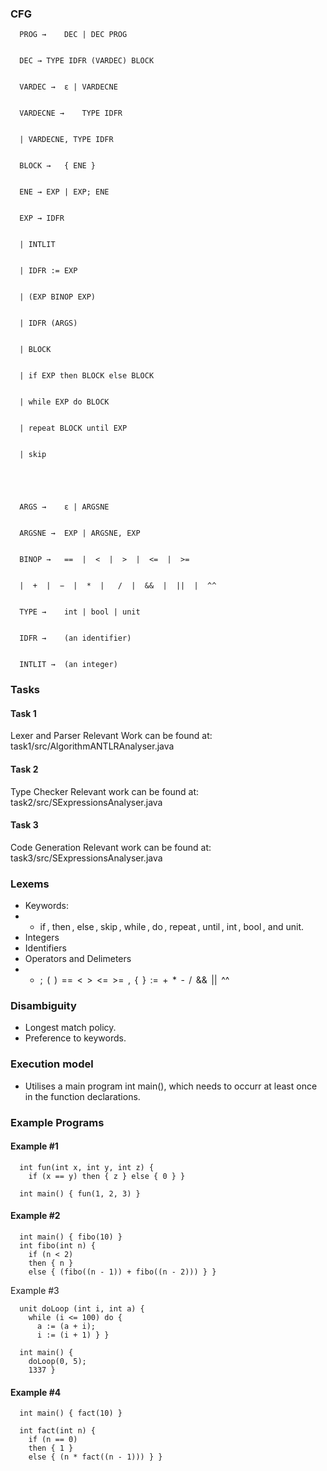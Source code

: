 ### CFG 
```
  PROG →	DEC | DEC PROG


  DEC →	TYPE IDFR (VARDEC) BLOCK


  VARDEC →	ε | VARDECNE


  VARDECNE →	TYPE IDFR


  |	VARDECNE, TYPE IDFR


  BLOCK →	{ ENE }


  ENE →	EXP | EXP; ENE


  EXP →	IDFR


  |	INTLIT


  |	IDFR := EXP


  |	(EXP BINOP EXP)


  |	IDFR (ARGS)


  |	BLOCK


  |	if EXP then BLOCK else BLOCK


  |	while EXP do BLOCK


  |	repeat BLOCK until EXP


  |	skip





  ARGS →	ε | ARGSNE


  ARGSNE →	EXP | ARGSNE, EXP


  BINOP →	==  |  <  |  >  |  <=  |  >=


  |	 +  |  −  |  *  |   /  |  &&  |  ||  |  ^^


  TYPE →	int | bool | unit


  IDFR →	(an identifier)


  INTLIT →	(an integer)
```

### Tasks
#### Task 1
Lexer and Parser
Relevant Work can be found at: task1/src/AlgorithmANTLRAnalyser.java

#### Task 2
Type Checker
Relevant work can be found at: task2/src/SExpressionsAnalyser.java

#### Task 3
Code Generation
Relevant work can be found at: task3/src/SExpressionsAnalyser.java

### Lexems
- Keywords:
- - if , then , else , skip , while , do , repeat , until , int , bool , and unit.
- Integers
- Identifiers
- Operators and Delimeters
- - ;  (  )  ==  <  >  <=  >=  ,  {  }  :=  +  *  -  /  &&  ||  ^^

### Disambiguity
- Longest match policy.
- Preference to keywords.

### Execution model
- Utilises a main program int main(), which needs to occurr at least once in the function declarations.

### Example Programs
#### Example #1
```
  int fun(int x, int y, int z) {
    if (x == y) then { z } else { 0 } }

  int main() { fun(1, 2, 3) }
```
#### Example #2
```
  int main() { fibo(10) }
  int fibo(int n) {
    if (n < 2)
    then { n } 
    else { (fibo((n - 1)) + fibo((n - 2))) } }
```
Example #3
```
  unit doLoop (int i, int a) {
    while (i <= 100) do {
      a := (a + i);
      i := (i + 1) } }

  int main() {
    doLoop(0, 5);
    1337 }
```
#### Example #4
```
  int main() { fact(10) }

  int fact(int n) {
    if (n == 0)
    then { 1 } 
    else { (n * fact((n - 1))) } }
```
